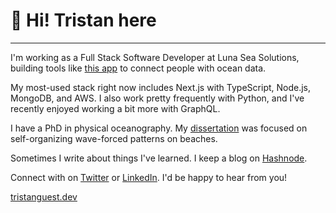# :wave: Hi! Tristan here

---

I'm working as a Full Stack Software Developer at Luna Sea Solutions, building tools like [this app](https://lunaoceans.app/) to connect people with ocean data.

My most-used stack right now includes Next.js with TypeScript, Node.js, MongoDB, and AWS. I also work pretty frequently with Python, and I've recently enjoyed working a bit more with GraphQL.

I have a PhD in physical oceanography. My [dissertation](https://github.com/tbguest/dissertation) was focused on self-organizing wave-forced patterns on beaches.

Sometimes I write about things I've learned. I keep a blog on [Hashnode](https://tristanguest.hashnode.dev/).

Connect with on [Twitter](https://twitter.com/tristan_guest) or [LinkedIn](https://www.linkedin.com/in/tristanguest/). I'd be happy to hear from you!

[tristanguest.dev](https://www.tristanguest.dev/)
